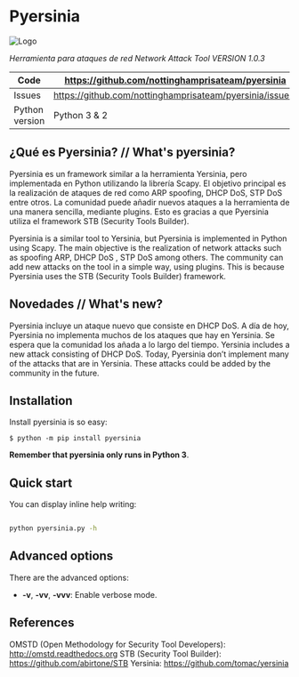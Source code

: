 Pyersinia
=========


![Logo](https://raw.githubusercontent.com/abirtone/STB/master/stb_lib/doc/images/logo.png)

*Herramienta para ataques de red*
*Network Attack Tool*
*VERSION 1.0.3*

Code | https://github.com/nottinghamprisateam/pyersinia
---- | ----------------------------------------------
Issues | https://github.com/nottinghamprisateam/pyersinia/issues/
Python version | Python 3 & 2

¿Qué es Pyersinia? // What's pyersinia?
----------------

Pyersinia es un framework similar a la herramienta Yersinia, pero implementada en Python utilizando la librería Scapy. El objetivo principal es la realización de ataques de red como ARP spoofing, DHCP DoS, STP DoS entre otros. La comunidad puede añadir nuevos ataques a la herramienta de una manera sencilla, mediante plugins. Esto es gracias a que Pyersinia utiliza el framework STB (Security Tools Builder).
	
Pyersinia is a similar tool to Yersinia, but Pyersinia is implemented in Python using Scapy. The main objective is the realization of network attacks such as spoofing ARP, DHCP DoS , STP DoS among others. The community can add new attacks on the tool in a simple way, using plugins. This is because Pyersinia uses the STB (Security Tools Builder) framework.

Novedades // What's new?
-----------

Pyersinia incluye un ataque nuevo que consiste en DHCP DoS. A día de hoy, Pyersinia no implementa muchos de los ataques que hay en Yersinia. Se espera que la comunidad los añada a lo largo del tiempo.
Yersinia includes a new attack consisting of DHCP DoS. Today, Pyersinia don’t implement many of the attacks that are in Yersinia. These attacks could be added by the community in the future.

Installation
------------

Install pyersinia is so easy:

```
$ python -m pip install pyersinia
```

**Remember that pyersinia only runs in Python 3**.

Quick start
-----------

You can display inline help writing:

```bash

python pyersinia.py -h
```

Advanced options
----------------

There are the advanced options:

- **-v**, **-vv**, **-vvv**: Enable verbose mode.

References
----------

OMSTD (Open Methodology for Security Tool Developers): http://omstd.readthedocs.org
STB (Security Tool Builder): https://github.com/abirtone/STB
Yersinia: https://github.com/tomac/yersinia
